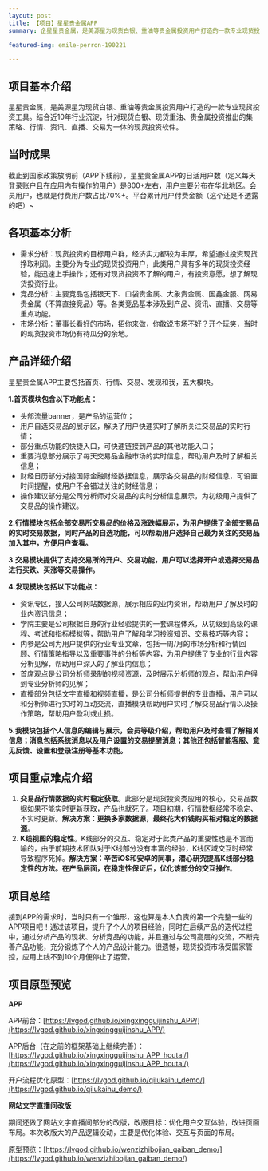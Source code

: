 ```yaml
---
layout: post
title: 【项目】星星贵金属APP
summary: 企星星贵金属，是美源星为现货白银、重油等贵金属投资用户打造的一款专业现货投资工具。结合近10年行业沉淀，针对现货白银、现货重油、贵金属投资推出的集策略、行情、资讯、直播、交易为一体的现货投资软件。

featured-img: emile-perron-190221

---
```


##  项目基本介绍  ##

星星贵金属，是美源星为现货白银、重油等贵金属投资用户打造的一款专业现货投资工具。结合近10年行业沉淀，针对现货白银、现货重油、贵金属投资推出的集策略、行情、资讯、直播、交易为一体的现货投资软件。

## 当时成果 ##

截止到国家政策放明前（APP下线前），星星贵金属APP的日活用户数（定义每天登录账户且在应用内有操作的用户）是800+左右，用户主要分布在华北地区。会员用户，也就是付费用户数占比70%+。平台累计用户付费金额（这个还是不透露的吧）~


## 各项基本分析 ##

- 需求分析：现货投资的目标用户群，经济实力都较为丰厚，希望通过投资现货挣取利润。主要分为专业的现货投资用户，此类用户具有多年的现货投资经验，能迅速上手操作；还有对现货投资不了解的用户，有投资意愿，想了解现货投资行业。
- 竞品分析：主要竞品包括银天下、口袋贵金属、大象贵金属、国鑫金服、网易贵金属（不算直接竞品）等。各类竞品基本涉及到产品、资讯、直播、交易等重点功能。
- 市场分析：董事长看好的市场，招你来做，你敢说市场不好？开个玩笑，当时的现货投资市场仍有待瓜分的余地。

## 产品详细介绍 ##

星星贵金属APP主要包括首页、行情、交易、发现和我，五大模块。

**1.首页模块包含以下功能点：**

- 头部流量banner，是产品的运营位；
- 用户自选交易品的展示区，解决了用户快速实时了解所关注交易品的实时行情；
- 部分重点功能的快捷入口，可快速链接到产品的其他功能入口；
- 重要消息部分展示了每天交易品金融市场的实时信息，帮助用户及时了解相关信息；
- 财经日历部分对接国际金融财经数据信息，展示各交易品的财经信息，可设置时间提醒，使用户不会错过关注的财经信息；
- 操作建议部分是公司分析师对交易品的实时分析信息展示，为初级用户提供了交易品的操作建议。

**2.行情模块包括全部交易所交易品的价格及涨跌幅展示，为用户提供了全部交易品的实时交易数据，同时产品的自选功能，可以帮助用户选择自己最为关注的交易品加入其中，方便用户查看。**

**3.交易模块提供了支持交易所的开户、交易功能，用户可以选择开户或选择交易品进行买跌、买涨等交易操作。**

**4.发现模块包括以下功能点：**

- 资讯专区，接入公司网站数据源，展示相应的业内资讯，帮助用户了解及时的业内资讯信息；
- 学院主要是公司根据自身的行业经验提供的一套课程体系，从初级到高级的课程、考试和指标模拟等，帮助用户了解和学习投资知识、交易技巧等内容；
- 内参是公司为用户提供的行业专业文章，包括一周/月的市场分析和行情回顾、行情策略指导以及重要事件的分析等内容，为用户提供了专业的行业内容分析见解，帮助用户深入的了解业内信息；
- 首席观点是公司分析师录制的视频资源，及时展示分析师的观点，帮助用户得到专业分析师的见解；
- 直播部分包括文字直播和视频直播，是公司分析师提供的专业直播，用户可以和分析师进行实时的互动交流，直播模块帮助用户实时了解交易品行情以及操作策略，帮助用户盈利或止损。

**5.我模块包括个人信息的编辑与展示，会员等级介绍，帮助用户及时查看了解相关信息；消息包括系统消息以及用户设置的交易提醒消息；其他还包括智能客服、意见反馈、设置和登录注册等基本功能。**


## 项目重点难点介绍 ##

1. **交易品行情数据的实时稳定获取**。此部分是现货投资类应用的核心，交易品数据如果不能实时更新获取，产品也就死了。项目初期，行情数据经常不稳定、不实时更新。**解决方案：更换多家数据源，最终花大价钱购买相对稳定的数据源**。
1. **K线视图的稳定性**。K线部分的交互、稳定对于此类产品的重要性也是不言而喻的，由于前期技术团队对于K线部分没有丰富的经验，K线区域交互时经常导致程序死掉。**解决方案：辛苦iOS和安卓的同事，潜心研究提高K线部分稳定性的方法。在产品层面，在稳定性保证后，优化该部分的交互操作**。

## 项目总结 ##

接到APP的需求时，当时只有一个雏形，这也算是本人负责的第一个完整一些的APP项目吧！通过该项目，提升了个人的项目经验，同时在后续产品的迭代过程中，通过分析产品的现状、分析竞品的功能，并且通过与公司高层的交流，不断完善产品功能，充分锻炼了个人的产品设计能力。很遗憾，现货投资市场受国家管控，应用上线不到10个月便停止了运营。

## 项目原型预览 ##

**APP**

APP前台：[https://lvgod.github.io/xingxingguijinshu_APP/](https://lvgod.github.io/xingxingguijinshu_APP/)

APP后台（在之前的框架基础上继续完善）：[https://lvgod.github.io/xingxingguijinshu_APP_houtai/](https://lvgod.github.io/xingxingguijinshu_APP_houtai/)

开户流程优化原型：[https://lvgod.github.io/qilukaihu_demo/](https://lvgod.github.io/qilukaihu_demo/)


**网站文字直播间改版**

期间还做了网站文字直播间部分的改版，改版目标：优化用户交互体验，改进页面布局。本次改版大的产品逻辑没动，主要是优化体验、交互与页面的布局。

原型预览：[https://lvgod.github.io/wenzizhibojian_gaiban_demo/](https://lvgod.github.io/wenzizhibojian_gaiban_demo/)






